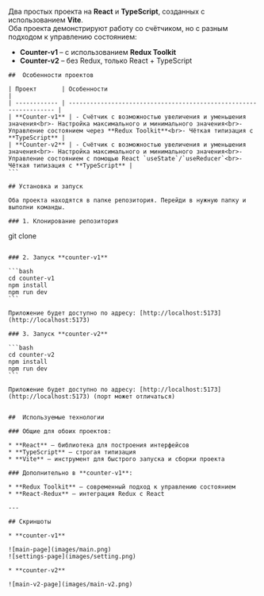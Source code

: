 

Два простых проекта на **React** и **TypeScript**, созданных с использованием **Vite**.  
Оба проекта демонстрируют работу со счётчиком, но с разным подходом к управлению состоянием:

- **Counter-v1** – с использованием **Redux Toolkit**  
- **Counter-v2** – без Redux, только React + TypeScript  


````
##  Особенности проектов

| Проект       | Особенности                                                        |
| ------------ | ------------------------------------------------------------------ |
| **Counter-v1** | - Счётчик с возможностью увеличения и уменьшения значения<br>- Настройка максимального и минимального значения<br>- Управление состоянием через **Redux Toolkit**<br>- Чёткая типизация с **TypeScript** |
| **Counter-v2** | - Счётчик с возможностью увеличения и уменьшения значения<br>- Настройка максимального и минимального значения<br>- Управление состоянием с помощью React `useState`/`useReducer`<br>- Чёткая типизация с **TypeScript** |
```

## Установка и запуск

Оба проекта находятся в папке репозитория. Перейди в нужную папку и выполни команды.

### 1. Клонирование репозитория

````
git clone <url>
````

### 2. Запуск **counter-v1**

```bash
cd counter-v1
npm install
npm run dev
```

Приложение будет доступно по адресу: [http://localhost:5173](http://localhost:5173)

### 3. Запуск **counter-v2**

```bash
cd counter-v2
npm install
npm run dev
```

Приложение будет доступно по адресу: [http://localhost:5173](http://localhost:5173) (порт может отличаться)


##  Используемые технологии

### Общие для обоих проектов:

* **React** – библиотека для построения интерфейсов
* **TypeScript** – строгая типизация
* **Vite** – инструмент для быстрого запуска и сборки проекта

### Дополнительно в **counter-v1**:

* **Redux Toolkit** – современный подход к управлению состоянием
* **React-Redux** – интеграция Redux с React

---

## Скриншоты

* **counter-v1**

![main-page](images/main.png)
![settings-page](images/setting.png)

* **counter-v2**

![main-v2-page](images/main-v2.png)

